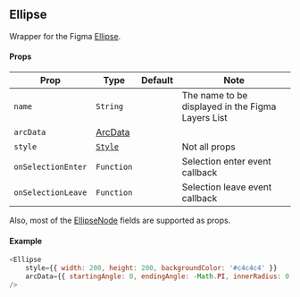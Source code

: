 ## Ellipse

Wrapper for the Figma [Ellipse](https://www.figma.com/plugin-docs/api/EllipseNode/).

#### Props

| Prop       | Type     | Default | Note                                              |
| ---------- | -------- | ------- | ------------------------------------------------- |
| `name`     | `String` |         | The name to be displayed in the Figma Layers List |
| `arcData`  | [ArcData](https://www.figma.com/plugin-docs/api/ArcData/) |         |  |
| `style`    | [`Style`](/docs/styling.md)   |         | Not all props                                                 |
| `onSelectionEnter` | `Function` |  | Selection enter event callback  |
| `onSelectionLeave` | `Function` |  | Selection leave event callback  |

Also, most of the [EllipseNode](https://www.figma.com/plugin-docs/api/EllipseNode/) fields are supported as props.

#### Example

```javascript
<Ellipse
    style={{ width: 200, height: 200, backgroundColor: '#c4c4c4' }}
    arcData={{ startingAngle: 0, endingAngle: -Math.PI, innerRadius: 0.5 }}
/>
```
